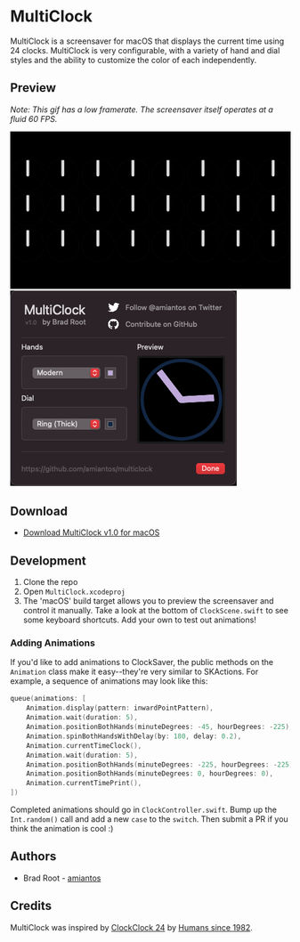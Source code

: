 # MultiClock

MultiClock is a screensaver for macOS that displays the current time using 24 clocks. MultiClock is very configurable, with a variety of hand and dial styles and the ability to customize the color of each independently.

## Preview

*Note: This gif has a low framerate. The screensaver itself operates at a fluid 60 FPS.*

![Preview animation of MultiClock screensaver showing 24 clocks rotate to show the numbers 1234, then a pattern, before rotating back to midnight.](/.github/low-framerate-preview.gif?raw=true)![Configuration sheet for the screensaver, showing customizable colors and alternate hand and dial designs](/.github/configure-sheet.png?raw=true)

## Download

* [Download MultiClock v1.0 for macOS](https://amiantos.s3.amazonaws.com/multiclock-1.0.zip)

## Development

1. Clone the repo
2. Open `MultiClock.xcodeproj`
3. The 'macOS' build target allows you to preview the screensaver and control it manually. Take a look at the bottom of `ClockScene.swift` to see some keyboard shortcuts. Add your own to test out animations!

### Adding Animations

If you'd like to add animations to ClockSaver, the public methods on the `Animation` class make it easy--they're very similar to SKActions. For example, a sequence of animations may look like this:

```swift
queue(animations: [
    Animation.display(pattern: inwardPointPattern),
    Animation.wait(duration: 5),
    Animation.positionBothHands(minuteDegrees: -45, hourDegrees: -225),
    Animation.spinBothHandsWithDelay(by: 180, delay: 0.2),
    Animation.currentTimeClock(),
    Animation.wait(duration: 5),
    Animation.positionBothHands(minuteDegrees: -225, hourDegrees: -225),
    Animation.positionBothHands(minuteDegrees: 0, hourDegrees: 0),
    Animation.currentTimePrint(),
])
```

Completed animations should go in `ClockController.swift`. Bump up the `Int.random()` call and add a new `case` to the `switch`. Then submit a PR if you think the animation is cool :)

## Authors

* Brad Root - [amiantos](https://github.com/amiantos)

## Credits

MultiClock was inspired by [ClockClock 24](https://clockclock.com/collections/clockclock-24) by [Humans since 1982](https://www.humanssince1982.com). 
